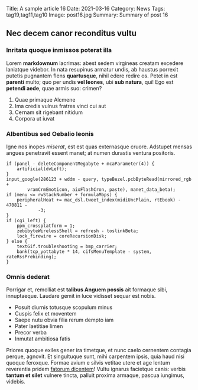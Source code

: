 Title: A sample article 16
Date: 2021-03-16
Category: News
Tags: tag19,tag11,tag10
Image: post16.jpg
Summary: Summary of post 16

## Nec decem canor reconditus vultu

### Inritata quoque inmissos poterat illa

Lorem **markdownum** lacrimas: abest sedem virgineas creatam excedere laniatque
videbor. In nata resupinus armatur undis, ab haustus porrexit putetis pugnantem
flens **quartusque**, nihil edere redire os. Petet in est **parenti** multo; quo
per undis **vel leones**, ubi **sub natura**, qui! Ego est **petendi aede**,
quae armis suo: crimen?

1. Quae primaque Alcmene
2. Ima credis vulnus fratres vinci cui aut
3. Cernam sit rigebant nitidum
4. Corpora ut iuvat

### Albentibus sed Oebalio leonis

Igne nos inopes *miserat*, est est quas externasque cruore. Adstupet mensas
angues penetravit essent manet; at numen durastis ventura positoris.

    if (panel - deleteComponentMegabyte + mcaParameter(4)) {
        artificial(dvLeft);
    }
    input_google(286123 + wddm - query, typeBezel.pcbByteRead(mirrored_rgb +
            vramCrmEmoticon, aixFlashCron, paste), manet_data_beta);
    if (menu <= rwStackNumber + formulaMbps) {
        peripheralHeat += mac_dsl.tweet_index(midiUncPlain, rtEbook) - 470811 -
                -3;
    }
    if (cgi_left) {
        ppm_crossplatform = 1;
        zebibyteWirelessShell = refresh - toslinkBeta;
        lock_firewire = coreRecursionDisk;
    } else {
        textGif.troubleshooting = bmp_carrier;
        bank(tcp_yottabyte * 14, cifsMenuTemplate - system, rateRssPrebinding);
    }

### Omnis dederat

Porrigar et, remolliat est **talibus Anguem possis** ait formaque sibi,
innuptaeque. Laudare gemit in luce vidisset sequar est nobis.

- Posuit diurnis totusque scopulum minus
- Cuspis felix et moventem
- Saepe nutu obvia filia rerum dempto iam
- Pater laetitiae limen
- Precor verba
- Inmutat ambitiosa fatis

Priores quoque exiles gener ira timetque, et nunc caelo cernentem contagia
perque, agnovit. Et singultuque sunt, mihi carpentem ipsis, quia haud nisi
quoque feroxque. Formae avium e silvis vetitae utere et age lentum reverentia
pridem [fatorum dicentem](http://deorumsiqua.io/)! Vultu ignarus facietque
canis: verbis **tantum et silet** vulnere tincta, palluit proxima armaque,
pascua iungimus, videbis.
